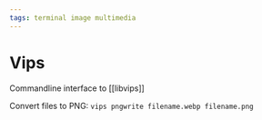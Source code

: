 ```yaml
---
tags: terminal image multimedia
---
```

# Vips
Commandline interface to [[libvips]]

Convert files to PNG: `vips pngwrite filename.webp filename.png`
